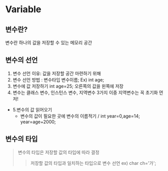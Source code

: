 # Variable
## 변수란?
변수란 하나의 값을 저장할 수 있는 메모리 공간
## 변수의 선언
1. 변수 선언 이유: 값을 저장할 공간 마련하기 위해
2. 변수 선언 방법 : 변수타입 변수이름;  Ex) int age;
3. 변수에 값 저장하기 int age=25;  오른쪽의 값을 왼쪽에 저장
4. 변수는 클래스 변수, 인스턴스 변수, 지역변수 3가지  이중 지역변수는 꼭 초기화 먼저!  

* 5.변수의 값 읽어오기
    - 변수의 값이 필요한 곳에 변수의 이름적기 / int year=0,age=14; year=age+2000;
## 변수의 타입
>변수의 타입은 저장할 값의 타입에 따라 결정  
>>저장할 값의 타입과 일치하는 타입으로 변수 선언 ex) char ch='가';



